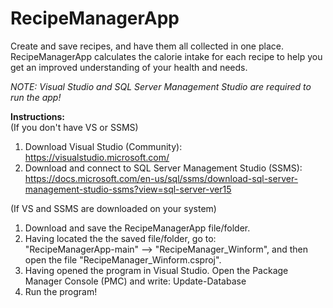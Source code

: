 # RecipeManagerApp
Create and save recipes, and have them all collected in one place. RecipeManagerApp calculates the calorie intake for each recipe to help you get an improved understanding of your health and needs.    

*NOTE: Visual Studio and SQL Server Management Studio are required to run the app!*

**Instructions:**  
(If you don't have VS or SSMS)
1. Download Visual Studio (Community): https://visualstudio.microsoft.com/  
2. Download and connect to SQL Server Management Studio (SSMS): https://docs.microsoft.com/en-us/sql/ssms/download-sql-server-management-studio-ssms?view=sql-server-ver15  

(If VS and SSMS are downloaded on your system)
1. Download and save the RecipeManagerApp file/folder.  
2. Having located the the saved file/folder, go to:  
"RecipeManagerApp-main" --> "RecipeManager_Winform", and then open the file "RecipeManager_Winform.csproj".  
3. Having opened the program in Visual Studio. Open the Package Manager Console (PMC) and write: Update-Database  
4. Run the program! 
